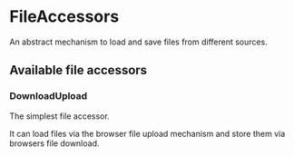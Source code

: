 # FileAccessors
An abstract mechanism to load and save files from different sources.

## Available file accessors
### DownloadUpload
The simplest file accessor.

It can load files via the browser file upload mechanism and store them via browsers file download.

 